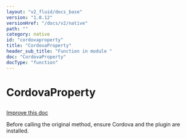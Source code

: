 ```yaml
---
layout: "v2_fluid/docs_base"
version: "1.0.12"
versionHref: "/docs/v2/native"
path: ""
category: native
id: "cordovaproperty"
title: "CordovaProperty"
header_sub_title: "Function in module "
doc: "CordovaProperty"
docType: "function"
---
```









<h1 class="api-title">


CordovaProperty






</h1>

<a class="improve-v2-docs" href='http://github.com/driftyco/ionic-native/edit/master/src/plugins/plugin.ts#L167'>
Improve this doc
</a>





<!-- decorators --><!-- description -->

<p>Before calling the original method, ensure Cordova and the plugin are installed.</p>

<!-- @usage tag -->


<!-- @property tags -->


<!-- methods on the class --><!-- related link --><!-- end content block -->


<!-- end body block -->

